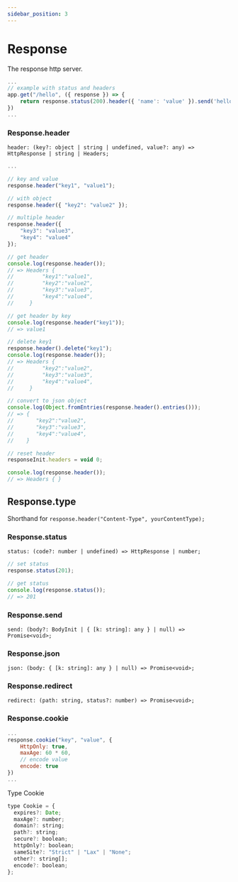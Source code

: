 ```yaml
---
sidebar_position: 3
---
```


# Response
The response http server.
```js
...
// example with status and headers
app.get("/hello", ({ response }) => {
    return response.status(200).header({ 'name': 'value' }).send('hello');
})
...
```


### Response.header
`header: (key?: object | string | undefined, value?: any) => HttpResponse | string | Headers;`

```js
...

// key and value
response.header("key1", "value1");

// with object
response.header({ "key2": "value2" });

// multiple header
response.header({
    "key3": "value3",
    "key4": "value4"
});

// get header
console.log(response.header());
// => Headers {
//         "key1":"value1",
//         "key2":"value2",
//         "key3":"value3",
//         "key4":"value4",
//     }

// get header by key
console.log(response.header("key1"));
// => value1

// delete key1
response.header().delete("key1");
console.log(response.header());
// => Headers {
//         "key2":"value2",
//         "key3":"value3",
//         "key4":"value4",
//     }

// convert to json object
console.log(Object.fromEntries(response.header().entries()));
// => {
//       "key2":"value2",
//       "key3":"value3",
//       "key4":"value4",
//    }

// reset header
responseInit.headers = void 0;

console.log(response.header());
// => Headers { }
```

## Response.type
Shorthand for `response.header("Content-Type", yourContentType);`

### Response.status
`status: (code?: number | undefined) => HttpResponse | number;`
```js
// set status
response.status(201);

// get status
console.log(response.status());
// => 201
```

### Response.send
`send: (body?: BodyInit | { [k: string]: any } | null) => Promise<void>;`

### Response.json
`json: (body: { [k: string]: any } | null) => Promise<void>;`

### Response.redirect
`redirect: (path: string, status?: number) => Promise<void>;`

### Response.cookie
```js
...
response.cookie("key", "value", {
    HttpOnly: true,
    maxAge: 60 * 60,
    // encode value
    encode: true
})
...
```
Type Cookie
```js
type Cookie = {
  expires?: Date;
  maxAge?: number;
  domain?: string;
  path?: string;
  secure?: boolean;
  httpOnly?: boolean;
  sameSite?: "Strict" | "Lax" | "None";
  other?: string[];
  encode?: boolean;
};
```